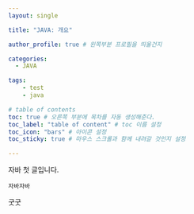 ```yaml
---
layout: single

title: "JAVA: 개요"

author_profile: true # 왼쪽부분 프로필을 띄울건지

categories: 
  - JAVA

tags: 
    - test
    - java

# table of contents
toc: true # 오른쪽 부분에 목차를 자동 생성해준다.
toc_label: "table of content" # toc 이름 설정
toc_icon: "bars" # 아이콘 설정
toc_sticky: true # 마우스 스크롤과 함께 내려갈 것인지 설정

---
```


자바 첫 글입니다.

```
자바자바
```
굿굿